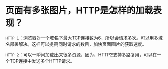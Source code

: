 # 页面有多张图片，HTTP是怎样的加载表现？

`HTTP 1`：浏览器对一个域名下最大TCP连接数为6，所以会请求多次。可以用多域名部署解决。这样可以提高同时请求的数目，加快页面图片的获取速度。

`HTTP 2`：可以一瞬间加载出来很多资源，因为，HTTP2支持多路复用，可以在一个TCP连接中发送多个HTTP请求。